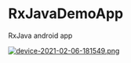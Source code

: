 # RxJavaDemoApp
RxJava android app

[![device-2021-02-06-181549.png](https://i.postimg.cc/ZRG50v1Q/device-2021-02-06-181549.png)](https://postimg.cc/471gSy4v)

